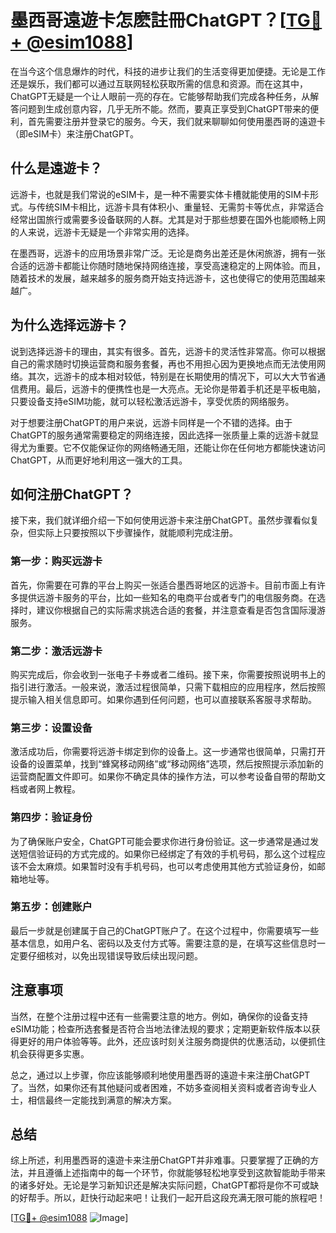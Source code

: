 # 墨西哥遠遊卡怎麽註冊ChatGPT？[[TG💪+ @esim1088](https://t.me/s/esim1088)]

在当今这个信息爆炸的时代，科技的进步让我们的生活变得更加便捷。无论是工作还是娱乐，我们都可以通过互联网轻松获取所需的信息和资源。而在这其中，ChatGPT无疑是一个让人眼前一亮的存在。它能够帮助我们完成各种任务，从解答问题到生成创意内容，几乎无所不能。然而，要真正享受到ChatGPT带来的便利，首先需要注册并登录它的服务。今天，我们就来聊聊如何使用墨西哥的遠遊卡（即eSIM卡）来注册ChatGPT。

## 什么是遠遊卡？

远游卡，也就是我们常说的eSIM卡，是一种不需要实体卡槽就能使用的SIM卡形式。与传统SIM卡相比，远游卡具有体积小、重量轻、无需剪卡等优点，非常适合经常出国旅行或需要多设备联网的人群。尤其是对于那些想要在国外也能顺畅上网的人来说，远游卡无疑是一个非常实用的选择。

在墨西哥，远游卡的应用场景非常广泛。无论是商务出差还是休闲旅游，拥有一张合适的远游卡都能让你随时随地保持网络连接，享受高速稳定的上网体验。而且，随着技术的发展，越来越多的服务商开始支持远游卡，这也使得它的使用范围越来越广。

## 为什么选择远游卡？

说到选择远游卡的理由，其实有很多。首先，远游卡的灵活性非常高。你可以根据自己的需求随时切换运营商和服务套餐，再也不用担心因为更换地点而无法使用网络。其次，远游卡的成本相对较低，特别是在长期使用的情况下，可以大大节省通信费用。最后，远游卡的便携性也是一大亮点。无论你是带着手机还是平板电脑，只要设备支持eSIM功能，就可以轻松激活远游卡，享受优质的网络服务。

对于想要注册ChatGPT的用户来说，远游卡同样是一个不错的选择。由于ChatGPT的服务通常需要稳定的网络连接，因此选择一张质量上乘的远游卡就显得尤为重要。它不仅能保证你的网络畅通无阻，还能让你在任何地方都能快速访问ChatGPT，从而更好地利用这一强大的工具。

## 如何注册ChatGPT？

接下来，我们就详细介绍一下如何使用远游卡来注册ChatGPT。虽然步骤看似复杂，但实际上只要按照以下步骤操作，就能顺利完成注册。

### 第一步：购买远游卡

首先，你需要在可靠的平台上购买一张适合墨西哥地区的远游卡。目前市面上有许多提供远游卡服务的平台，比如一些知名的电商平台或者专门的电信服务商。在选择时，建议你根据自己的实际需求挑选合适的套餐，并注意查看是否包含国际漫游服务。

### 第二步：激活远游卡

购买完成后，你会收到一张电子卡券或者二维码。接下来，你需要按照说明书上的指引进行激活。一般来说，激活过程很简单，只需下载相应的应用程序，然后按照提示输入相关信息即可。如果你遇到任何问题，也可以直接联系客服寻求帮助。

### 第三步：设置设备

激活成功后，你需要将远游卡绑定到你的设备上。这一步通常也很简单，只需打开设备的设置菜单，找到“蜂窝移动网络”或“移动网络”选项，然后按照提示添加新的运营商配置文件即可。如果你不确定具体的操作方法，可以参考设备自带的帮助文档或者网上教程。

### 第四步：验证身份

为了确保账户安全，ChatGPT可能会要求你进行身份验证。这一步通常是通过发送短信验证码的方式完成的。如果你已经绑定了有效的手机号码，那么这个过程应该不会太麻烦。如果暂时没有手机号码，也可以考虑使用其他方式验证身份，如邮箱地址等。

### 第五步：创建账户

最后一步就是创建属于自己的ChatGPT账户了。在这个过程中，你需要填写一些基本信息，如用户名、密码以及支付方式等。需要注意的是，在填写这些信息时一定要仔细核对，以免出现错误导致后续出现问题。

## 注意事项

当然，在整个注册过程中还有一些需要注意的地方。例如，确保你的设备支持eSIM功能；检查所选套餐是否符合当地法律法规的要求；定期更新软件版本以获得更好的用户体验等等。此外，还应该时刻关注服务商提供的优惠活动，以便抓住机会获得更多实惠。

总之，通过以上步骤，你应该能够顺利地使用墨西哥的遠遊卡来注册ChatGPT了。当然，如果你还有其他疑问或者困难，不妨多查阅相关资料或者咨询专业人士，相信最终一定能找到满意的解决方案。

## 总结

综上所述，利用墨西哥的遠遊卡来注册ChatGPT并非难事。只要掌握了正确的方法，并且遵循上述指南中的每一个环节，你就能够轻松地享受到这款智能助手带来的诸多好处。无论是学习新知识还是解决实际问题，ChatGPT都将是你不可或缺的好帮手。所以，赶快行动起来吧！让我们一起开启这段充满无限可能的旅程吧！

[[TG💪+ @esim1088](https://t.me/s/esim1088) ![Image](https://i.postimg.cc/4NQfJmqS/Snipaste-2025-05-13-00-14-12.png)]